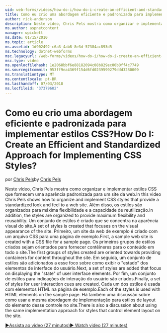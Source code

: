 ```yaml
---
uid: web-forms/videos/how-do-i/how-do-i-create-an-efficient-and-standardized-approach-for-implementing-css-styles
title: Como eu crio uma abordagem eficiente e padronizada para implementar estilos CSS? | Microsoft Docs
author: rick-anderson
description: Neste vídeo, Chris Pels mostra como organizar e implementar estilos CSS que fornecem uma aparência padronizada para um site da web. Além disso, os estilos são...
ms.author: aspnetcontent
manager: wpickett
ms.date: 01/15/2010
ms.topic: article
ms.assetid: 1d902492-c6a3-4ab8-8e3d-57384ac893d5
ms.technology: dotnet-webforms
msc.legacyurl: /web-forms/videos/how-do-i/how-do-i-create-an-efficient-and-standardized-approach-for-implementing-css-styles
msc.type: video
ms.openlocfilehash: 1e2068bbf6e88182094c08b829ec00b0ff4c7749
ms.sourcegitcommit: 953ff9ea4369f154d6fd0239599279ddd3280009
ms.translationtype: MT
ms.contentlocale: pt-BR
ms.lasthandoff: 07/03/2018
ms.locfileid: "37379602"
---
```

<a name="how-do-i-create-an-efficient-and-standardized-approach-for-implementing-css-styles"></a><span data-ttu-id="6c0b4-105">Como eu crio uma abordagem eficiente e padronizada para implementar estilos CSS?</span><span class="sxs-lookup"><span data-stu-id="6c0b4-105">How Do I: Create an Efficient and Standardized Approach for Implementing CSS Styles?</span></span>
====================
<span data-ttu-id="6c0b4-106">por [Chris Pels](https://twitter.com/chrispels)</span><span class="sxs-lookup"><span data-stu-id="6c0b4-106">by [Chris Pels](https://twitter.com/chrispels)</span></span>

<span data-ttu-id="6c0b4-107">Neste vídeo, Chris Pels mostra como organizar e implementar estilos CSS que fornecem uma aparência padronizada para um site da web.</span><span class="sxs-lookup"><span data-stu-id="6c0b4-107">In this video Chris Pels shows how to organize and implement CSS styles that provide a standardized look and feel to a web site.</span></span> <span data-ttu-id="6c0b4-108">Além disso, os estilos são organizados para máxima flexibilidade e a capacidade de reutilização.</span><span class="sxs-lookup"><span data-stu-id="6c0b4-108">In addition, the styles are organized to provide maximum flexibility and reusability.</span></span> <span data-ttu-id="6c0b4-109">Um conjunto de estilos é criado que se concentra na aparência visual do site.</span><span class="sxs-lookup"><span data-stu-id="6c0b4-109">A set of styles is created that focuses on the visual appearance of the site.</span></span> <span data-ttu-id="6c0b4-110">Primeiro, um site da web de exemplo é criado com um arquivo CSS para uma página de exemplo.</span><span class="sxs-lookup"><span data-stu-id="6c0b4-110">First, a sample web site is created with a CSS file for a sample page.</span></span> <span data-ttu-id="6c0b4-111">Os primeiros grupos de estilos criados sejam orientados para fornecer contêineres para o conteúdo em todo o site.</span><span class="sxs-lookup"><span data-stu-id="6c0b4-111">The first groups of styles created are oriented towards providing containers for content throughout the site.</span></span> <span data-ttu-id="6c0b4-112">Em seguida, um conjunto de estilos são adicionados a esse foco sobre como exibir o "estado" dos elementos de interface do usuário.</span><span class="sxs-lookup"><span data-stu-id="6c0b4-112">Next, a set of styles are added that focus on displaying the "state" of user interface elements.</span></span> <span data-ttu-id="6c0b4-113">Por fim, um conjunto de estilos para indicações de interação do usuário são criados.</span><span class="sxs-lookup"><span data-stu-id="6c0b4-113">Finally, a set of styles for user interaction cues are created.</span></span> <span data-ttu-id="6c0b4-114">Cada um dos estilos é usada com elementos HTML na página de exemplo.</span><span class="sxs-lookup"><span data-stu-id="6c0b4-114">Each of the styles is used with HTML elements on the sample page.</span></span> <span data-ttu-id="6c0b4-115">Há também uma discussão sobre como usar a mesma abordagem de implementação para estilos de layout do elemento desse controle no site.</span><span class="sxs-lookup"><span data-stu-id="6c0b4-115">There is also a discussion about using the same implementation approach for styles that control element layout on the site.</span></span>

[<span data-ttu-id="6c0b4-116">&#9654;Assista ao vídeo (27 minutos)</span><span class="sxs-lookup"><span data-stu-id="6c0b4-116">&#9654; Watch video (27 minutes)</span></span>](https://channel9.msdn.com/Blogs/ASP-NET-Site-Videos/how-do-i-create-an-efficient-and-standardized-approach-for-implementing-css-styles)
